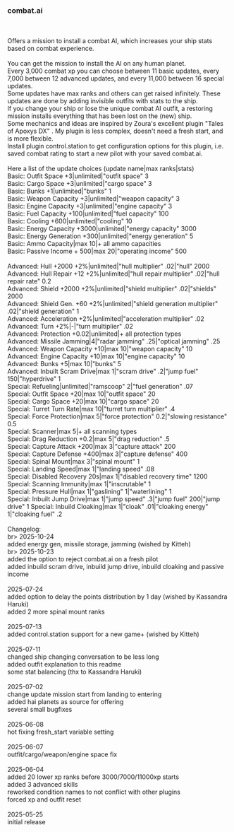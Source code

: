 ### combat.ai
<br>
<br>
Offers a mission to install a combat AI, which increases your ship stats based on combat experience.<br>
<br>
You can get the mission to install the AI on any human planet.<br>
Every 3,000 combat xp you can choose between 11 basic updates, every 7,000 between 12 advanced updates, and every 11,000 between 16 special updates.<br>
Some updates have max ranks and others can get raised infinitely. These updates are done by adding invisible outfits with stats to the ship.<br>
If you change your ship or lose the unique combat AI outfit, a restoring mission installs everything that has been lost on the (new) ship.<br>
Some mechanics and ideas are inspired by Zoura's excellent plugin "Tales of Apoxys DX" . My plugin is less complex, doesn't need a fresh start, and is more flexible.<br>
Install plugin control.station to get configuration options for this plugin, i.e. saved combat rating to start a new pilot with your saved combat.ai.<br>
<br>
Here a list of the update choices (update name|max ranks|stats)<br>
Basic: Outfit Space +3|unlimited|"outfit space" 3<br>
Basic: Cargo Space +3|unlimited|"cargo space" 3<br>
Basic: Bunks +1|unlimited|"bunks" 1<br>
Basic: Weapon Capacity +3|unlimited|"weapon capacity" 3<br>
Basic: Engine Capacity +3|unlimited|"engine capacity" 3<br>
Basic: Fuel Capacity +100|unlimited|"fuel capacity" 100<br>
Basic: Cooling +600|unlimited|"cooling" 10<br>
Basic: Energy Capacity +3000|unlimited|"energy capacity" 3000<br>
Basic: Energy Generation +300|unlimited|"energy generation" 5<br>
Basic: Ammo Capacity|max 10|+ all ammo capacities<br>
Basic: Passive Income + 500|max 20|"operating income" 500<br>
<br>
Advanced: Hull +2000 +2%|unlimited|"hull multiplier" .02|"hull" 2000<br>
Advanced: Hull Repair +12 +2%|unlimited|"hull repair multiplier" .02|"hull repair rate" 0.2<br>
Advanced: Shield +2000 +2%|unlimited|"shield multiplier" .02|"shields" 2000<br>
Advanced: Shield Gen. +60 +2%|unlimited|"shield generation multiplier" .02|"shield generation" 1<br>
Advanced: Acceleration +2%|unlimited|"acceleration multiplier" .02<br>
Advanced: Turn +2%|-|"turn multiplier" .02<br>
Advanced: Protection +0.02|unlimited|+ all protection types<br>
Advanced: Missile Jamming|4|"radar jamming" .25|"optical jamming" .25<br>
Advanced: Weapon Capacity +10|max 10|"weapon capacity" 10<br>
Advanced: Engine Capacity +10|max 10|"engine capacity" 10<br>
Advanced: Bunks +5|max 10|"bunks" 5<br>
Advanced: Inbuilt Scram Drive|max 1|"scram drive" .2|"jump fuel" 150|"hyperdrive" 1
<br>
Special: Refueling|unlimited|"ramscoop" 2|"fuel generation" .07<br>
Special: Outfit Space +20|max 10|"outfit space" 20<br>
Special: Cargo Space +20|max 10|"cargo space" 20<br>
Special: Turret Turn Rate|max 10|"turret turn multiplier" .4<br>
Special: Force Protection|max 5|"force protection" 0.2|"slowing resistance" 0.5<br>
Special: Scanner|max 5|+ all scanning types<br>
Special: Drag Reduction +0.2|max 5|"drag reduction" .5<br>
Special: Capture Attack +200|max 3|"capture attack" 200<br>
Special: Capture Defense +400|max 3|"capture defense" 400<br>
Special: Spinal Mount|max 3|"spinal mount" 1<br>
Special: Landing Speed|max 1|"landing speed" .08<br>
Special: Disabled Recovery 20s|max 1|"disabled recovery time" 1200<br>
Special: Scanning Immunity|max 1|"inscrutable" 1<br>
Special: Pressure Hull|max 1|"gaslining" 1|"waterlining" 1<br>
Special: Inbuilt Jump Drive|max 1|"jump speed" .3|"jump fuel" 200|"jump drive" 1
Special: Inbuild Cloaking|max 1|"cloak" .01|"cloaking energy" 1|"cloaking fuel" .2
<br>
<br>
Changelog:<br>
br>
2025-10-24<br>
added energy gen, missile storage, jamming (wished by Kitteh)<br>
br>
2025-10-23<br>
added the option to reject combat.ai on a fresh pilot<br>
added inbuild scram drive, inbuild jump drive, inbuild cloaking and passive income<br>
<br>
2025-07-24<br>
added option to delay the points distribution by 1 day (wished by Kassandra Haruki)<br>
added 2 more spinal mount ranks<br>
<br>
2025-07-13<br>
added control.station support for a new game+ (wished by Kitteh)<br>
<br>
2025-07-11<br>
changed ship changing conversation to be less long<br>
added outfit explanation to this readme<br>
some stat balancing (thx to Kassandra Haruki)<br>
<br>
2025-07-02<br>
change update mission start from landing to entering<br>
added hai planets as source for offering<br>
several small bugfixes<br>
<br>
2025-06-08<br>
hot fixing fresh_start variable setting<br>
<br>
2025-06-07<br>
outfit/cargo/weapon/engine space fix<br>
<br>
2025-06-04<br>
added 20 lower xp ranks before 3000/7000/11000xp starts<br>
added 3 advanced skills<br>
reworked condition names to not conflict with other plugins<br>
forced xp and outfit reset<br>
<br>
2025-05-25<br>
initial release<br>

